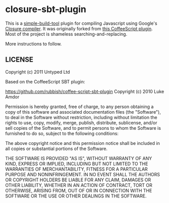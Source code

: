 closure-sbt-plugin
==================

This is a [simple-build-tool](http://simple-build-tool.googlecode.com/) plugin for compiling Javascript using Google's [Closure compiler](http://code.google.com/p/closure-compiler/). It was originally forked from [this CoffeeScript plugin](https://github.com/rubbish/coffee-script-sbt-plugin). Most of the project is shameless searching-and-replacing.

More instructions to follow.

## LICENSE ##

 Copyright (c) 2011 Untyped Ltd

 Based on the CoffeeScript SBT plugin:
 
 https://github.com/rubbish/coffee-script-sbt-plugin
 Copyright (c) 2010 Luke Amdor

 Permission is hereby granted, free of charge, to any person obtaining a copy
 of this software and associated documentation files (the "Software"), to deal
 in the Software without restriction, including without limitation the rights
 to use, copy, modify, merge, publish, distribute, sublicense, and/or sell
 copies of the Software, and to permit persons to whom the Software is
 furnished to do so, subject to the following conditions:

 The above copyright notice and this permission notice shall be included in
 all copies or substantial portions of the Software.

 THE SOFTWARE IS PROVIDED "AS IS", WITHOUT WARRANTY OF ANY KIND, EXPRESS OR
 IMPLIED, INCLUDING BUT NOT LIMITED TO THE WARRANTIES OF MERCHANTABILITY,
 FITNESS FOR A PARTICULAR PURPOSE AND NONINFRINGEMENT. IN NO EVENT SHALL THE
 AUTHORS OR COPYRIGHT HOLDERS BE LIABLE FOR ANY CLAIM, DAMAGES OR OTHER
 LIABILITY, WHETHER IN AN ACTION OF CONTRACT, TORT OR OTHERWISE, ARISING FROM,
 OUT OF OR IN CONNECTION WITH THE SOFTWARE OR THE USE OR OTHER DEALINGS IN
 THE SOFTWARE.
